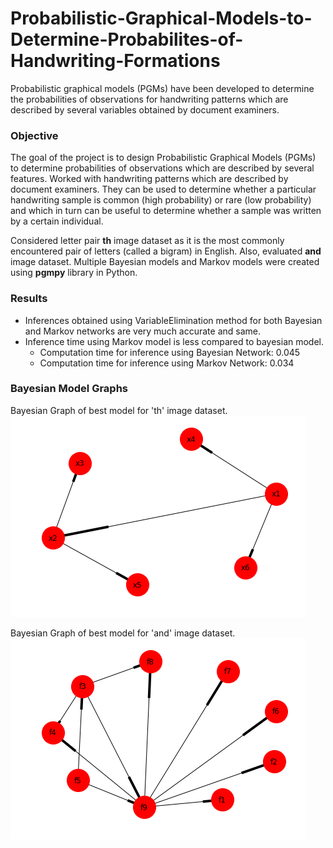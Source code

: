 # Probabilistic-Graphical-Models-to-Determine-Probabilites-of-Handwriting-Formations
Probabilistic graphical models (PGMs) have been developed to determine the probabilities of observations for handwriting patterns which are described by several variables obtained by document examiners.

### Objective 
<p> The goal of the project is to design Probabilistic Graphical Models (PGMs) to determine probabilities of observations which are described by several features. Worked with handwriting patterns which are described by document examiners. They can be used to determine whether a particular handwriting sample is common (high probability) or rare (low probability) and which in turn can be useful to determine whether a sample was written by a certain individual. </p>

Considered letter pair __th__ image dataset as it is the most commonly encountered pair of letters (called a bigram) in English. Also, evaluated __and__ image dataset. Multiple Bayesian models and Markov models were created using __pgmpy__ library in Python. 

### Results
* Inferences obtained using VariableElimination method for both Bayesian and Markov networks are very much accurate and same.
* Inference time using Markov model is less compared to bayesian model. 
  * Computation time for inference using Bayesian Network: 0.045
  * Computation time for inference using Markov Network: 0.034
  
### Bayesian Model Graphs
Bayesian Graph of best model for 'th' image dataset.
![th dataset bayesian graph](https://github.com/ravi-teja-sunkara/Probabilistic-Graphical-Models-to-Determine-Probabilites-of-Handwriting-Formations/blob/master/Graphs/'th'%20bayesian%20model.png)

Bayesian Graph of best model for 'and' image dataset.
![and dataset bayesian graph](https://github.com/ravi-teja-sunkara/Probabilistic-Graphical-Models-to-Determine-Probabilites-of-Handwriting-Formations/blob/master/Graphs/'and'%20bayesian%20model.png)
